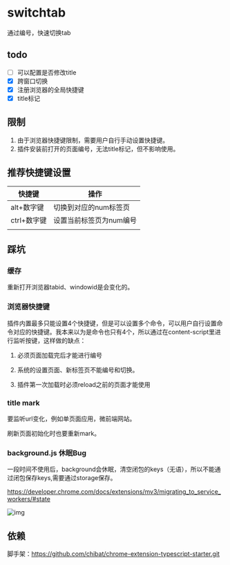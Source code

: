 # switchtab

通过编号，快速切换tab

## todo

- [ ] 可以配置是否修改title
- [x] 跨窗口切换
- [x] 注册浏览器的全局快捷键
- [x] title标记

## 限制

1. 由于浏览器快捷键限制，需要用户自行手动设置快捷键。
1. 插件安装前打开的页面编号，无法title标记，但不影响使用。

## 推荐快捷键设置

| 快捷键      | 操作                    |
| ----------- | ----------------------- |
| alt+数字键  | 切换到对应的num标签页   |
| ctrl+数字键 | 设置当前标签页为num编号 |
|             |                         |

## 踩坑

### 缓存

重新打开浏览器tabid、windowid是会变化的。

### 浏览器快捷键

插件内置最多只能设置4个快捷键，但是可以设置多个命令，可以用户自行设置命令对应的快捷键。我本来以为是命令也只有4个，所以通过在content-script里进行监听按键，这样做的缺点：

1. 必须页面加载完后才能进行编号

2. 系统的设置页面、新标签页不能编号和切换。
3. 插件第一次加载时必须reload之前的页面才能使用

### title mark

要监听url变化，例如单页面应用，微前端网站。

刷新页面初始化时也要重新mark。

### background.js 休眠Bug

一段时间不使用后，background会休眠，清空闭包的keys（无语），所以不能通过闭包保存keys,需要通过storage保存。

https://developer.chrome.com/docs/extensions/mv3/migrating_to_service_workers/#state

![img](https://wowd7vt38j.feishu.cn/space/api/box/stream/download/asynccode/?code=ZjFkZGU0MmU4M2YyYzAzOWMyNjhiODMxOTM0NzYxODdfSHFBVHAwSE50RDdOSHdYQjFHZDMwMm83UzFyaW1TeXJfVG9rZW46Ym94Y25MSlpmZ3RYTzVGaGtPUERDTmxBcExjXzE2NDYzMDAyNTA6MTY0NjMwMzg1MF9WNA)



## 依赖

脚手架：https://github.com/chibat/chrome-extension-typescript-starter.git
